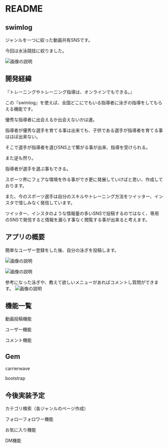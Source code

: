 # README



## swimlog
ジャンルを一つに絞った動画共有SNSです。

今回は水泳競技に絞りました。


![画像の説明](https://i.gyazo.com/3d0f66b7d32e84dfcd6b3acf2216e23f.jpg)




## 開発経緯
『トレーニングやトレーニング指導は、オンラインでもできる。』

この『swimlog』を使えば、全国どこにでもいる指導者に泳ぎの指導をしてもらえる機能です。

優秀な指導者に出会えるか出会えないかは運。

指導者が優秀な選手を育てる事は出来ても、子供である選手が指導者を育てる事はほぼ出来ない。

そこで選手が指導者を選びSNS上で繋がる事が出来、指導を受けられる。

また逆も然り。

指導者が選手を選ぶ事もできる。

スポーツ界にフェアな環境を作る事ができ更に発展していけばと思い、作成しております。

また、今のスポーツ選手は自分のスキルやトレーニング方法をツイッター、インスタで惜しみなく発信しています。

ツイッター、インスタのような情報量の多いSNSで投稿するのではなく、専用のSNSで発信すると情報を漏らす事なく閲覧する事が出来ると考えます。




## アプリの概要

簡単なユーザー登録をした後、自分の泳ぎを投稿します。

![画像の説明](https://i.gyazo.com/5f25bb69c1f04a2e997305c153c919b2.png)


![画像の説明](https://i.gyazo.com/3d0f66b7d32e84dfcd6b3acf2216e23f.jpg)


参考になった泳ぎや、教えて欲しいメニューがあればコメントし質問ができます。
![画像の説明](https://i.gyazo.com/85f92998b52064088e3ab37b98af505d.png)




## 機能一覧
動画投稿機能

ユーザー機能

コメント機能




## Gem
carrierwave

bootstrap




## 今後実装予定
カテゴリ検索（各ジャンルのページ作成）

フォローフォロワー機能

お気に入り機能

DM機能
